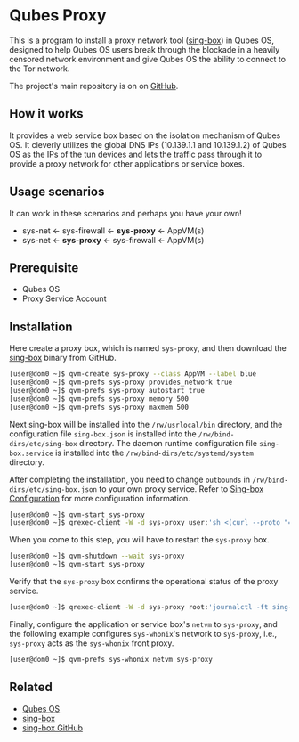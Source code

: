 # Qubes Proxy

This is a program to install a proxy network tool ([sing-box](https://sing-box.sagernet.org/)) in Qubes OS, designed to help Qubes OS users break through the blockade in a heavily censored network environment and give Qubes OS the ability to connect to the Tor network.

The project's main repository is on on [GitHub](https://github.com/glockmane/qubes-proxy).

## How it works

It provides a web service box based on the isolation mechanism of Qubes OS. It cleverly utilizes the global DNS IPs (10.139.1.1 and 10.139.1.2) of Qubes OS as the IPs of the tun devices and lets the traffic pass through it to provide a proxy network for other applications or service boxes.

## Usage scenarios

It can work in these scenarios and perhaps you have your own!

- sys-net <- sys-firewall <- **sys-proxy** <- AppVM(s)
- sys-net <- **sys-proxy** <- sys-firewall <- AppVM(s)

## Prerequisite

- Qubes OS
- Proxy Service Account

## Installation

Here create a proxy box, which is named `sys-proxy`, and then download the [sing-box](https://github.com/SagerNet/sing-box/releases) binary from GitHub.

```bash
[user@dom0 ~]$ qvm-create sys-proxy --class AppVM --label blue
[user@dom0 ~]$ qvm-prefs sys-proxy provides_network true
[user@dom0 ~]$ qvm-prefs sys-proxy autostart true
[user@dom0 ~]$ qvm-prefs sys-proxy memory 500
[user@dom0 ~]$ qvm-prefs sys-proxy maxmem 500
```

Next sing-box will be installed into the `/rw/usrlocal/bin` directory, and the configuration file `sing-box.json` is installed into the `/rw/bind-dirs/etc/sing-box` directory.
The daemon runtime configuration file `sing-box.service` is installed into the `/rw/bind-dirs/etc/systemd/system` directory.

After completing the installation, you need to change `outbounds` in `/rw/bind-dirs/etc/sing-box.json` to your own proxy service.
Refer to [Sing-box Configuration](https://sing-box.sagernet.org/configuration/) for more configuration information.

```bash
[user@dom0 ~]$ qvm-start sys-proxy
[user@dom0 ~]$ qrexec-client -W -d sys-proxy user:'sh <(curl --proto "=https" -tlsv1.2 -SfL https://github.com/glockmane/qubes-proxy/blob/main/install.sh)'
```

When you come to this step, you will have to restart the `sys-proxy` box.

```bash
[user@dom0 ~]$ qvm-shutdown --wait sys-proxy
[user@dom0 ~]$ qvm-start sys-proxy
```

Verify that the `sys-proxy` box confirms the operational status of the proxy service.

```bash
[user@dom0 ~]$ qrexec-client -W -d sys-proxy root:'journalctl -ft sing-box'
```

Finally, configure the application or service box's `netvm` to `sys-proxy`, and the following example configures `sys-whonix`'s network to `sys-proxy`, i.e., `sys-proxy` acts as the `sys-whonix` front proxy.

```bash
[user@dom0 ~]$ qvm-prefs sys-whonix netvm sys-proxy
```

## Related

- [Qubes OS](https://www.qubes-os.org/)
- [sing-box](https://sing-box.sagernet.org/)
- [sing-box GitHub](https://github.com/SagerNet/sing-box)
